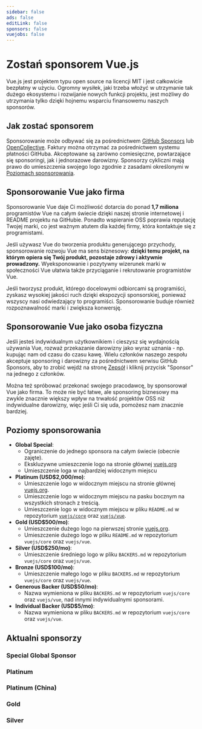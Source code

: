 ```yaml
---
sidebar: false
ads: false
editLink: false
sponsors: false
vuejobs: false
---
```


<script setup>
import SponsorsGroup from '/@theme/components/SponsorsGroup.vue'
</script>

# Zostań sponsorem Vue.js

Vue.js jest projektem typu open source na licencji MIT i jest całkowicie bezpłatny w użyciu. Ogromny wysiłek, jaki trzeba włożyć w utrzymanie tak dużego ekosystemu i rozwijanie nowych funkcji projektu, jest możliwy do utrzymania tylko dzięki hojnemu wsparciu finansowemu naszych sponsorów.

## Jak zostać sponsorem

Sponsorowanie może odbywać się za pośrednictwem [GitHub Sponsors](https://github.com/sponsors/yyx990803) lub [OpenCollective](https://opencollective.com/vuejs). Faktury można otrzymać za pośrednictwem systemu płatności GitHuba. Akceptowane są zarówno comiesięczne, powtarzające się sponsoringi, jak i jednorazowe darowizny. Sponsorzy cykliczni mają prawo do umieszczenia swojego logo zgodnie z zasadami określonymi w [Poziomach sponsorowania](#poziomy-sponsorowania).

## Sponsorowanie Vue jako firma

Sponsorowanie Vue daje Ci możliwość dotarcia do ponad **1,7 miliona** programistów Vue na całym świecie dzięki naszej stronie internetowej i README projektu na GitHubie. Ponadto wspieranie OSS poprawia reputację Twojej marki, co jest ważnym atutem dla każdej firmy, która kontaktuje się z programistami.

Jeśli używasz Vue do tworzenia produktu generującego przychody, sponsorowanie rozwoju Vue ma sens biznesowy: **dzięki temu projekt, na którym opiera się Twój produkt, pozostaje zdrowy i aktywnie prowadzony.** Wyeksponowanie i pozytywny wizerunek marki w społeczności Vue ułatwia także przyciąganie i rekrutowanie programistów Vue.

Jeśli tworzysz produkt, którego docelowymi odbiorcami są programiści, zyskasz wysokiej jakości ruch dzięki ekspozycji sponsorskiej, ponieważ wszyscy nasi odwiedzający to programiści. Sponsorowanie buduje również rozpoznawalność marki i zwiększa konwersję.

## Sponsorowanie Vue jako osoba fizyczna

Jeśli jesteś indywidualnym użytkownikiem i cieszysz się wydajnością używania Vue, rozważ przekazanie darowizny jako wyraz uznania - np. kupując nam od czasu do czasu kawę. Wielu członków naszego zespołu akceptuje sponsoring i darowizny za pośrednictwem serwisu GitHub Sponsors, aby to zrobić wejdź na stronę [Zepsół](/about/team) i kliknij przycisk "Sponsor" na jednego z członków.

Można też spróbować przekonać swojego pracodawcę, by sponsorował Vue jako firma. To może nie być łatwe, ale sponsoring biznesowy ma zwykle znacznie większy wpływ na trwałość projektów OSS niż indywidualne darowizny, więc jeśli Ci się uda, pomożesz nam znacznie bardziej.

## Poziomy sponsorowania

- **Global Special**:
  - Ograniczenie do jednego sponsora na całym świecie (obecnie zajęte).
  - Ekskluzywne umieszczenie logo na stronie głównej [vuejs.org](/)
  - Umieszczenie loga w najbardziej widocznym miejscu
- **Platinum (USD$2,000/mo)**:
  - Umieszczenie logo w widocznym miejscu na stronie głównej [vuejs.org](/).
  - Umieszczenie logo w widocznym miejscu na pasku bocznym na wszystkich stronach z treścią.
  - Umieszczenie logo w widocznym miejscu w pliku `README.md` w repozytorium [`vuejs/core`](https://github.com/vuejs/core) oraz [`vuejs/vue`](https://github.com/vuejs/core).
- **Gold (USD$500/mo)**:
  - Umieszczenie dużego logo na pierwszej stronie [vuejs.org](/).
  - Umieszczenie dużego logo w pliku `README.md` w repozytorium `vuejs/core` oraz `vuejs/vue`.
- **Silver (USD$250/mo)**:
  - Umieszczenie średniego logo w pliku `BACKERS.md` w repozytorium `vuejs/core` oraz `vuejs/vue`.
- **Bronze (USD$100/mo)**:
  - Umieszczenie małego logo w pliku `BACKERS.md` w repozytorium `vuejs/core` oraz `vuejs/vue`.
- **Generous Backer (USD$50/mo)**:
  - Nazwa wymieniona w pliku `BACKERS.md` w repozytorium `vuejs/core` oraz `vuejs/vue`, nad innymi indywidualnymi sponsorami.
- **Individual Backer (USD$5/mo)**:
  - Nazwa wymieniona w pliku `BACKERS.md` w repozytorium `vuejs/core` oraz `vuejs/vue`.

## Aktualni sponsorzy

### Special Global Sponsor

<SponsorsGroup tier="special" placement="page" />

### Platinum

<SponsorsGroup tier="platinum" placement="page" />

### Platinum (China)

<SponsorsGroup tier="platinum_china" placement="page" />

### Gold

<SponsorsGroup tier="gold" placement="page" />

### Silver

<SponsorsGroup tier="silver" placement="page" />
